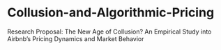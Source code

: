 # Collusion-and-Algorithmic-Pricing
Research Proposal: The New Age of Collusion? An Empirical Study into Airbnb’s Pricing Dynamics and Market Behavior
